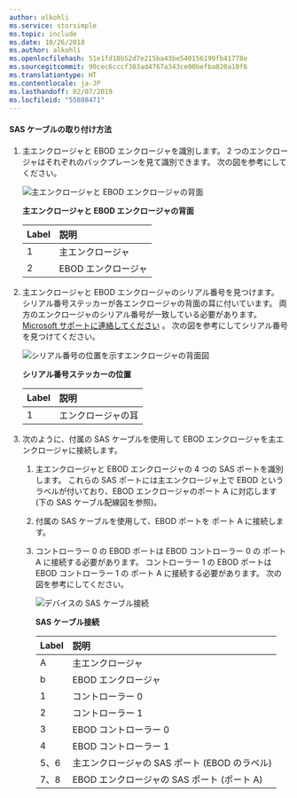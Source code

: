 ```yaml
---
author: alkohli
ms.service: storsimple
ms.topic: include
ms.date: 10/26/2018
ms.author: alkohli
ms.openlocfilehash: 51e1fd18b52d7e215ba43be540156199fb41778e
ms.sourcegitcommit: 90cec6cccf303ad4767a343ce00befba020a10f6
ms.translationtype: HT
ms.contentlocale: ja-JP
ms.lasthandoff: 02/07/2019
ms.locfileid: "55888471"
---
```

#### <a name="to-attach-the-sas-cables"></a>SAS ケーブルの取り付け方法
1. 主エンクロージャと EBOD エンクロージャを識別します。 2 つのエンクロージャはそれぞれのバックプレーンを見て識別できます。 次の図を参考にしてください。 
   
    ![主エンクロージャと EBOD エンクロージャの背面](./media/storsimple-sas-cable-8600/HCSBackplaneofprimaryandEBODenclosure.png)
   
    **主エンクロージャと EBOD エンクロージャの背面**
   
   | Label | 説明 |
   |:--- |:--- |
   | 1 |主エンクロージャ |
   | 2 |EBOD エンクロージャ |
2. 主エンクロージャと EBOD エンクロージャのシリアル番号を見つけます。 シリアル番号ステッカーが各エンクロージャの背面の耳に付いています。 両方のエンクロージャのシリアル番号が一致している必要があります。 [Microsoft サポートに連絡してください](../articles/storsimple/storsimple-contact-microsoft-support.md) 。 次の図を参考にしてシリアル番号を見つけてください。
   
    ![シリアル番号の位置を示すエンクロージャの背面図](./media/storsimple-sas-cable-8600/HCSRearviewofenclosureindicatinglocationofserialnumbersticker.png)
   
    **シリアル番号ステッカーの位置**
   
   | Label | 説明 |
   |:--- |:--- |
   | 1 |エンクロージャの耳 |
3. 次のように、付属の SAS ケーブルを使用して EBOD エンクロージャを主エンクロージャに接続します。
   
   1. 主エンクロージャと EBOD エンクロージャの 4 つの SAS ポートを識別します。 これらの SAS ポートには主エンクロージャ上で EBOD というラベルが付いており、EBOD エンクロージャのポート A に対応します (下の SAS ケーブル配線図を参照)。
   2. 付属の SAS ケーブルを使用して、EBOD ポートを ポート A に接続します。
   3. コントローラー 0 の EBOD ポートは EBOD コントローラー 0 の ポート A に接続する必要があります。 コントローラー 1 の EBOD ポートは EBOD コントローラー 1 の ポート A に接続する必要があります。 次の図を参考にしてください。 
      
      ![デバイスの SAS ケーブル接続](./media/storsimple-sas-cable-8600/HCSSAScablingforyourdevice.png)
      
      **SAS ケーブル接続**
      
      | Label | 説明 |
      |:--- |:--- |
      | A |主エンクロージャ |
      | b |EBOD エンクロージャ |
      | 1 |コントローラー 0 |
      | 2 |コントローラー 1 |
      | 3 |EBOD コントローラー 0 |
      | 4 |EBOD コントローラー 1 |
      | 5、6 |主エンクロージャの SAS ポート (EBOD のラベル) |
      | 7、8 |EBOD エンクロージャの SAS ポート (ポート A) |

